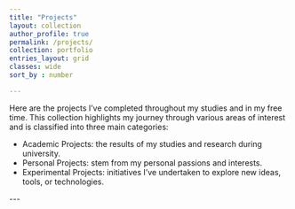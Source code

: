 ```yaml
---
title: "Projects"
layout: collection
author_profile: true
permalink: /projects/
collection: portfolio
entries_layout: grid
classes: wide
sort_by : number

---
```

<!-- 3. Portfolio/Projects

	•	Showcase Your Work: If you’re a creative professional, display your best work—writing, design, photography, etc. For other professions, detail key projects or accomplishments.
	•	Case Studies: Provide in-depth looks at some of your most significant projects. Explain your role, challenges faced, and the outcomes.
	•	Testimonials: Include quotes from clients, colleagues, or mentors that speak to your skills and character.
Here are the projects I have completed during my studies and in my free time. This collection of work is a showcases of my journey across different areas of interest. These projects are divided into three main categories: -->
Here are the projects I’ve completed throughout my studies and in my free time. This collection highlights my journey through various areas of interest and is classified into three main categories:

* Academic Projects: the results of my studies and research during university.
* Personal Projects: stem from my personal passions and interests. 
* Experimental Projects: initiatives I’ve undertaken to explore new ideas, tools, or technologies.

<div id="before-inception"></div>
---

<!-- - Linux
- 3d Print
- DYI
- Eletronics
- Pacman
- Quantum 
- Hackaton
- CyberWar (Max)
- Nei Test -->
